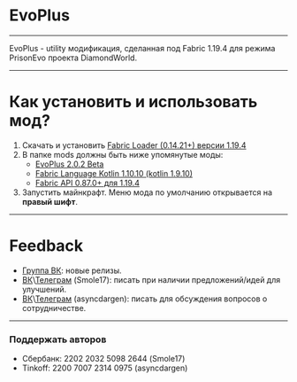# EvoPlus

---

EvoPlus - utility модификация, сделанная под Fabric 1.19.4 для режима PrisonEvo проекта DiamondWorld.

---

# Как установить и использовать мод?
1. Скачать и установить [Fabric Loader (0.14.21+) версии 1.19.4](https://fabricmc.net/use/installer)
2. В папке mods должны быть ниже упомянутые моды:
   * [EvoPlus 2.0.2 Beta](https://github.com/asyncdargen/evo-plus/releases/tag/2.0.2-beta)
   * [Fabric Language Kotlin 1.10.10 (kotlin 1.9.10)](https://modrinth.com/mod/fabric-language-kotlin/version/1.10.10+kotlin.1.9.10)
   * [Fabric API 0.87.0+ для 1.19.4](https://modrinth.com/mod/fabric-api/version/0.87.0+1.19.4)
3. Запустить майнкрафт. Меню мода по умолчанию открывается на **правый шифт**.
---

# Feedback
* [Группа ВК](https://vk.com/evo_pluss): новые релизы.
* [ВК](https://vk.com/smole17)\\[Телеграм](https://chmol17.t.me/) (Smole17): писать при наличии предложений/идей для улучшений. 
* [ВК](https://vk.com/evo_pluss)\\[Телеграм](https://asyncdargen.t.me/) (asyncdargen): писать для обсуждения вопросов о сотрудничестве.

---

### Поддержать авторов
 * Сбербанк: 2202 2032 5098 2644 (Smole17)
 * Tinkoff: 2200 7007 2314 0975 (asyncdargen)
